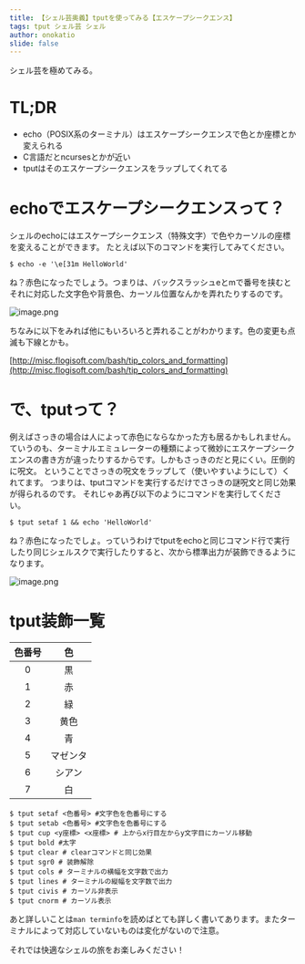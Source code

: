 ```yaml
---
title: 【シェル芸奥義】tputを使ってみる【エスケープシークエンス】
tags: tput シェル芸 シェル
author: onokatio
slide: false
---
```

シェル芸を極めてみる。

# TL;DR

- echo（POSIX系のターミナル）はエスケープシークエンスで色とか座標とか変えられる
- C言語だとncursesとかが近い
- tputはそのエスケープシークエンスをラップしてくれてる

# echoでエスケープシークエンスって？

シェルのechoにはエスケープシークエンス（特殊文字）で色やカーソルの座標を変えることができます。
たとえば以下のコマンドを実行してみてください。

```shell-session:shell
$ echo -e '\e[31m HelloWorld'
```

ね？赤色になったでしょう。つまりは、バックスラッシュeとmで番号を挟むとそれに対応した文字色や背景色、カーソル位置なんかを弄れたりするのです。

![image.png](https://qiita-image-store.s3.amazonaws.com/0/154157/5501557c-ef7f-1ed8-b1e3-93eb34eab679.png)

ちなみに以下をみれば他にもいろいろと弄れることがわかります。色の変更も点滅も下線とかも。

[http://misc.flogisoft.com/bash/tip_colors_and_formatting](http://misc.flogisoft.com/bash/tip_colors_and_formatting)

# で、tputって？

例えばさっきの場合は人によって赤色にならなかった方も居るかもしれません。ていうのも、ターミナルエミュレーターの種類によって微妙にエスケープシークエンスの書き方が違ったりするからです。しかもさっきのだと見にくい。圧倒的に呪文。
ということでさっきの呪文をラップして（使いやすいようにして）くれてます。
つまりは、tputコマンドを実行するだけでさっきの謎呪文と同じ効果が得られるのです。
それじゃあ再び以下のようにコマンドを実行してください。

```shell-session:shell
$ tput setaf 1 && echo 'HelloWorld'
```

ね？赤色になったでしょ。っていうわけでtputをechoと同じコマンド行で実行したり同じシェルスクで実行したりすると、次から標準出力が装飾できるようになります。

![image.png](https://qiita-image-store.s3.amazonaws.com/0/154157/30421211-5475-46fd-2825-e0b3d545129d.png)

# tput装飾一覧

|色番号|色|
|:-:|:-:|
|0|黒|
|1|赤|
|2|緑|
|3|黄色|
|4|青|
|5|マゼンタ|
|6|シアン|
|7|白|

```
$ tput setaf <色番号> #文字色を色番号にする
$ tput setab <色番号> #文字色を色番号にする
$ tput cup <y座標> <x座標> # 上からx行目左からy文字目にカーソル移動
$ tput bold #太字
$ tput clear # clearコマンドと同じ効果
$ tput sgr0 # 装飾解除
$ tput cols # ターミナルの横幅を文字数で出力
$ tput lines # ターミナルの縦幅を文字数で出力
$ tput civis # カーソル非表示
$ tput cnorm # カーソル表示
```

あと詳しいことは`man terminfo`を読めばとても詳しく書いてあります。またターミナルによって対応していないものは変化がないので注意。

それでは快適なシェルの旅をお楽しみください！

